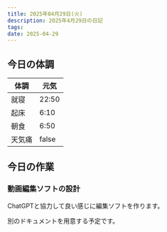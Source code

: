 ```yaml
---
title: 2025年04月29日(火)
description: 2025年4月29日の日記
tags: 
date: 2025-04-29
---
```



## 今日の体調

| 体調  | 元気    |
| --- | ----- |
| 就寝  | 22:50 |
| 起床  | 6:10  |
| 朝食  | 6:50  |
| 天気痛 | false |
## 今日の作業
### 動画編集ソフトの設計
ChatGPTと協力して良い感じに編集ソフトを作ります。

別のドキュメントを用意する予定です。

